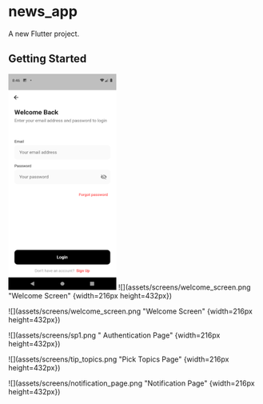 # news_app

A new Flutter project.

## Getting Started

<img src="assets/screens/welcome_screen.png" width="216" height="432">
![](assets/screens/welcome_screen.png "Welcome Screen" {width=216px height=432px})

![](assets/screens/welcome_screen.png "Welcome Screen" {width=216px height=432px})

![](assets/screens/sp1.png " Authentication Page" {width=216px height=432px})

![](assets/screens/tip_topics.png "Pick Topics Page" {width=216px height=432px})

![](assets/screens/notification_page.png "Notification Page" {width=216px height=432px})
